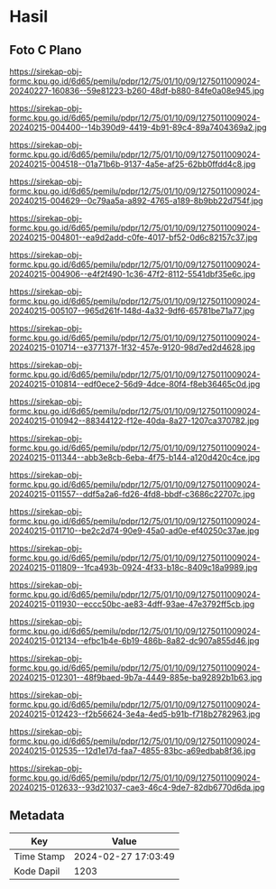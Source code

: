 # Hasil

## Foto C Plano

https://sirekap-obj-formc.kpu.go.id/6d65/pemilu/pdpr/12/75/01/10/09/1275011009024-20240227-160836--59e81223-b260-48df-b880-84fe0a08e945.jpg

https://sirekap-obj-formc.kpu.go.id/6d65/pemilu/pdpr/12/75/01/10/09/1275011009024-20240215-004400--14b390d9-4419-4b91-89c4-89a7404369a2.jpg

https://sirekap-obj-formc.kpu.go.id/6d65/pemilu/pdpr/12/75/01/10/09/1275011009024-20240215-004518--01a71b6b-9137-4a5e-af25-62bb0ffdd4c8.jpg

https://sirekap-obj-formc.kpu.go.id/6d65/pemilu/pdpr/12/75/01/10/09/1275011009024-20240215-004629--0c79aa5a-a892-4765-a189-8b9bb22d754f.jpg

https://sirekap-obj-formc.kpu.go.id/6d65/pemilu/pdpr/12/75/01/10/09/1275011009024-20240215-004801--ea9d2add-c0fe-4017-bf52-0d6c82157c37.jpg

https://sirekap-obj-formc.kpu.go.id/6d65/pemilu/pdpr/12/75/01/10/09/1275011009024-20240215-004906--e4f2f490-1c36-47f2-8112-5541dbf35e6c.jpg

https://sirekap-obj-formc.kpu.go.id/6d65/pemilu/pdpr/12/75/01/10/09/1275011009024-20240215-005107--965d261f-148d-4a32-9df6-65781be71a77.jpg

https://sirekap-obj-formc.kpu.go.id/6d65/pemilu/pdpr/12/75/01/10/09/1275011009024-20240215-010714--e377137f-1f32-457e-9120-98d7ed2d4628.jpg

https://sirekap-obj-formc.kpu.go.id/6d65/pemilu/pdpr/12/75/01/10/09/1275011009024-20240215-010814--edf0ece2-56d9-4dce-80f4-f8eb36465c0d.jpg

https://sirekap-obj-formc.kpu.go.id/6d65/pemilu/pdpr/12/75/01/10/09/1275011009024-20240215-010942--88344122-f12e-40da-8a27-1207ca370782.jpg

https://sirekap-obj-formc.kpu.go.id/6d65/pemilu/pdpr/12/75/01/10/09/1275011009024-20240215-011344--abb3e8cb-6eba-4f75-b144-a120d420c4ce.jpg

https://sirekap-obj-formc.kpu.go.id/6d65/pemilu/pdpr/12/75/01/10/09/1275011009024-20240215-011557--ddf5a2a6-fd26-4fd8-bbdf-c3686c22707c.jpg

https://sirekap-obj-formc.kpu.go.id/6d65/pemilu/pdpr/12/75/01/10/09/1275011009024-20240215-011710--be2c2d74-90e9-45a0-ad0e-ef40250c37ae.jpg

https://sirekap-obj-formc.kpu.go.id/6d65/pemilu/pdpr/12/75/01/10/09/1275011009024-20240215-011809--1fca493b-0924-4f33-b18c-8409c18a9989.jpg

https://sirekap-obj-formc.kpu.go.id/6d65/pemilu/pdpr/12/75/01/10/09/1275011009024-20240215-011930--eccc50bc-ae83-4dff-93ae-47e3792ff5cb.jpg

https://sirekap-obj-formc.kpu.go.id/6d65/pemilu/pdpr/12/75/01/10/09/1275011009024-20240215-012134--efbc1b4e-6b19-486b-8a82-dc907a855d46.jpg

https://sirekap-obj-formc.kpu.go.id/6d65/pemilu/pdpr/12/75/01/10/09/1275011009024-20240215-012301--48f9baed-9b7a-4449-885e-ba92892b1b63.jpg

https://sirekap-obj-formc.kpu.go.id/6d65/pemilu/pdpr/12/75/01/10/09/1275011009024-20240215-012423--f2b56624-3e4a-4ed5-b91b-f718b2782963.jpg

https://sirekap-obj-formc.kpu.go.id/6d65/pemilu/pdpr/12/75/01/10/09/1275011009024-20240215-012535--12d1e17d-faa7-4855-83bc-a69edbab8f36.jpg

https://sirekap-obj-formc.kpu.go.id/6d65/pemilu/pdpr/12/75/01/10/09/1275011009024-20240215-012633--93d21037-cae3-46c4-9de7-82db6770d6da.jpg


## Metadata

| Key        | Value               |
| ---------- | ------------------- |
| Time Stamp | 2024-02-27 17:03:49 |
| Kode Dapil | 1203                |



